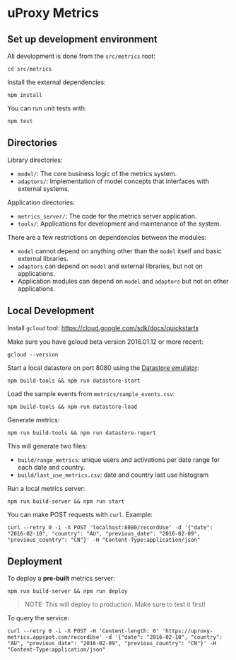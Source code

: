 # uProxy Metrics

## Set up development environment

All development is done from the `src/metrics` root:

    cd src/metrics

Install the external dependencies:

    npm install

You can run unit tests with:

    npm test

## Directories

Library directories:

* `model/`: The core business logic of the metrics system.
* `adaptors/`: Implementation of model concepts that interfaces with external systems.

Application directories:

* `metrics_server/`: The code for the metrics server application.
* `tools/`: Applications for development and maintenance of the system.

There are a few restrictions on dependencies between the modules:

* `model` cannot depend on anything other than the `model` itself and basic external libraries.
* `adaptors` can depend on `model` and external libraries, but not on applications.
* Application modules can depend on `model` and `adaptors` but not on other applications.

## Local Development

Install `gcloud` tool: https://cloud.google.com/sdk/docs/quickstarts

Make sure you have gcloud beta version 2016.01.12 or more recent:

    gcloud --version

Start a local datastore on port 8080 using the [Datastore emulator](https://cloud.google.com/datastore/docs/tools/datastore-emulator):

    npm build-tools && npm run datastore-start

Load the sample events from `metrics/sample_events.csv`:

    npm build-tools && npm run datastore-load

Generate metrics:

    npm run build-tools && npm run datastore-report

This will generate two files:

* `build/range_metrics`: unique users and activations per date range for each date and country.
* `build/last_use_metrics.csv`: date and country last use histogram

Run a local metrics server:

    npm run build-server && npm run start

You can make POST requests with `curl`. Example:

    curl --retry 0 -i -X POST 'localhost:8080/recordUse' -d '{"date": "2016-02-10", "country": "AU", "previous_date": "2016-02-09", "previous_country": "CN"}' -H "Content-Type:application/json"

## Deployment

To deploy a **pre-built** metrics server:

    npm run build-server && npm run deploy

> NOTE: This will deploy to production. Make sure to test it first!

To query the service:

    curl --retry 0 -i -X POST -H 'Content-length: 0' 'https://uproxy-metrics.appspot.com/recordUse' -d '{"date": "2016-02-10", "country": "AU", "previous_date": "2016-02-09", "previous_country": "CN"}' -H "Content-Type:application/json"

